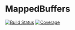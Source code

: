 # MappedBuffers

[![Build Status](https://github.com/emmt/MappedBuffers.jl/actions/workflows/CI.yml/badge.svg?branch=main)](https://github.com/emmt/MappedBuffers.jl/actions/workflows/CI.yml?query=branch%3Amain)
[![Coverage](https://codecov.io/gh/emmt/MappedBuffers.jl/branch/main/graph/badge.svg)](https://codecov.io/gh/emmt/MappedBuffers.jl)
